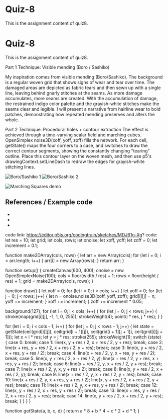 # Quiz-8
This is the assignment content of quiz8.
# Quiz-8
This is the assignment content of quiz8.

Part 1
Technique: Visible mending (Boro / Sashiko)

My inspiration comes from visible mending (Boro/Sashiko). The background is a regular woven grid that shows signs of wear and tear over time. The damaged areas are depicted as fabric tears and then sewn up with a single line, leaving behind gnarly stitches at the seams. As more damage accumulates, more seams are created. With the accumulation of damage, the restrained indigo color palette and the grayish-white stitches make the seams clear and legible. I will present a narrative from hairline wear to bold patches, demonstrating how repeated mending preserves and alters the whole.

Part 2
Technique: Procedural holes + contour extraction
The effect is achieved through a time-varying scalar field and marching cubes. OpenSimplex noise3D(xoff, yoff, zoff) fills the network. For each cell, getState() maps the four corners to a case, and switches to draw the correct contour segments, showing the constantly changing "tearing" outline. Place this contour layer on the woven mesh, and then use p5's drawingContext.setLineDash to redraw the edges for grayish-white stitching lines.

![Boro/Sashiko 1](assets/boro1.jpg)
![Boro/Sashiko 2](assets/boro2.jpg)


![Marching Squares demo](assets/ms-demo.jpg)

## References / Example code
- <link to museum page>
- <link to Coding Train Marching Squares>
- <link to p5 erase() / drawingContext / MDN setLineDash()>


code link: https://editor.p5js.org/codingtrain/sketches/MDJ61g-Xg?
code:
let res = 10;
let grid;
let cols, rows;
let onoise;
let xoff, yoff;
let zoff = 0;
let increment = 0.1;

function make2DArray(cols, rows) {
  let arr = new Array(cols);
  for (let i = 0; i < arr.length; i++) {
    arr[i] = new Array(rows);
  }
  return arr;
}


function setup() {
  createCanvas(600, 400);
  onoise = new OpenSimplexNoise(100);
  cols = floor(width / res) + 1;
  rows = floor(height / res) + 1;
  grid = make2DArray(cols, rows);
}

function draw() {
  let xoff = 0;
  for (let i = 0; i < cols; i++) {
    let yoff = 0;
    for (let j = 0; j < rows; j++) {
      let n = onoise.noise3D(xoff, yoff, zoff);
      grid[i][j] = n;
      yoff += increment;
    }
    xoff += increment;
  }
  zoff += increment * 0.05;



  background(127);
  for (let i = 0; i < cols; i++) {
    for (let j = 0; j < rows; j++) {
      stroke(map(grid[i][j], -1, 1, 0, 255));
      strokeWeight(4);
      point(i * res, j * res);
    }
  }

  for (let i = 0; i < cols - 1; i++) {
    for (let j = 0; j < rows - 1; j++) {
      let state = getState(ceil(grid[i][j]),
        ceil(grid[i + 1][j]),
        ceil(grid[i + 1][j + 1]),
        ceil(grid[i][j + 1]));
      let x = i * res;
      let y = j * res;
      stroke(255);
      strokeWeight(1);
      switch (state) {
        case 0:
          break;
        case 1:
          line(x, y + res / 2, x + res / 2, y + res);
          break;
        case 2:
          line(x + res, y + res / 2, x + res / 2, y + res);
          break;
        case 3:
          line(x, y + res / 2, x + res, y + res / 2);
          break;
        case 4:
          line(x + res / 2, y, x + res, y + res / 2);
          break;
        case 5:
          line(x, y + res / 2, x + res / 2, y);
          line(x + res / 2, y + res, x + res, y + res / 2);
          break;
        case 6:
          line(x + res / 2, y, x + res / 2, y + res);
          break;
        case 7:
          line(x + res / 2, y, x, y + res / 2);
          break;
        case 8:
          line(x, y + res / 2, x + res / 2, y);
          break;
        case 9:
          line(x + res / 2, y, x + res / 2, y + res);
          break;
        case 10:
          line(x + res / 2, y, x + res, y + res / 2);
          line(x, y + res / 2, x + res / 2, y + res);
          break;
        case 11:
          line(x + res / 2, y, x + res, y + res / 2);
          break;
        case 12:
          line(x, y + res / 2, x + res, y + res / 2);
          break;
        case 13:
          line(x + res, y + res / 2, x + res / 2, y + res);
          break;
        case 14:
          line(x, y + res / 2, x + res / 2, y + res);
          break;
      }
    }
  }
}



function getState(a, b, c, d) {
  return a * 8 + b * 4 + c * 2 + d * 1;
}
